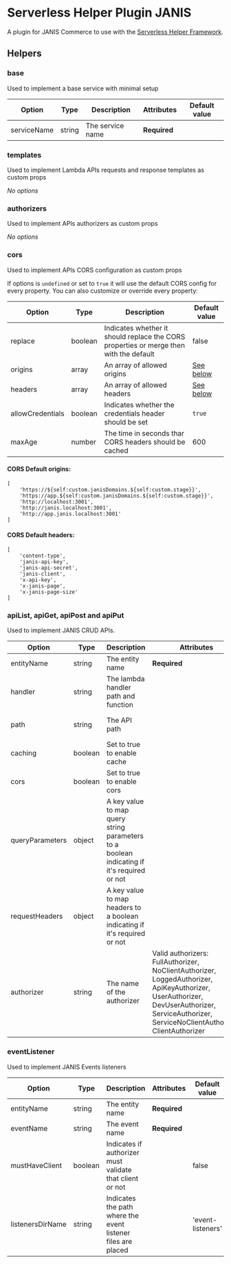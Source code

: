 # Serverless Helper Plugin JANIS

A plugin for JANIS Commerce to use with the [Serverless Helper Framework](http://npmjs.com/package/sls-helper).

## Helpers

### base

Used to implement a base service with minimal setup

| Option | Type | Description | Attributes | Default value |
|--------|------|-------------|------------|---------------|
| serviceName | string | The service name | **Required** |     |

### templates

Used to implement Lambda APIs requests and response templates as custom props

_No options_

### authorizers

Used to implement APIs authorizers as custom props

_No options_

### cors

Used to implement APIs CORS configuration as custom props

If options is `undefined` or set to `true` it will use the default CORS config for every property.
You can also customize or override every property:

| Option | Type | Description | Default value |
|--------|------|-------------|---------------|
| replace | boolean | Indicates whether it should replace the CORS properties or merge then with the default | false |
| origins | array<string> | An array of allowed origins | [See below](#cors-default-origins) |
| headers | array<string> | An array of allowed headers | [See below](#cors-default-headers) |
| allowCredentials | boolean | Indicates whether the credentials header should be set | `true` |
| maxAge | number | The time in seconds thar CORS headers should be cached | 600 |

#### CORS Default origins:
```
[
	'https://${self:custom.janisDomains.${self:custom.stage}}',
	'https://app.${self:custom.janisDomains.${self:custom.stage}}',
	'http://localhost:3001',
	'http://janis.localhost:3001',
	'http://app.janis.localhost:3001'
]
```

#### CORS Default headers:
```
[
	'content-type',
	'janis-api-key',
	'janis-api-secret',
	'janis-client',
	'x-api-key',
	'x-janis-page',
	'x-janis-page-size'
]
```

### apiList, apiGet, apiPost and apiPut

Used to implement JANIS CRUD APIs.

| Option | Type | Description | Attributes | Default value |
|--------|------|-------------|------------|---------------|
| entityName | string | The entity name | **Required** | |
| handler | string | The lambda handler path and function | | src/lambda/RestApi/index.handler |
| path | string | The API path | | `/[entity-name]` (for apiList and apiPost) or `/[entity-name]/{id}` (for apiGet and apiPut) |
| caching | boolean | Set to true to enable cache | | false |
| cors | boolean | Set to true to enable cors | | false |
| queryParameters | object | A key value to map query string parameters to a boolean indicating if it's required or not | | |
| requestHeaders | object | A key value to map headers to a boolean indicating if it's required or not | | |
| authorizer | string | The name of the authorizer | Valid authorizers: FullAuthorizer, NoClientAuthorizer, LoggedAuthorizer, ApiKeyAuthorizer, UserAuthorizer, DevUserAuthorizer, ServiceAuthorizer, ServiceNoClientAuthorizer, ClientAuthorizer | |

### eventListener

Used to implement JANIS Events listeners

| Option | Type | Description | Attributes | Default value |
|--------|------|-------------|------------|---------------|
| entityName | string | The entity name | **Required** | |
| eventName | string | The event name | **Required** | |
| mustHaveClient | boolean | Indicates if authorizer must validate that client or not | | false |
| listenersDirName | string | Indicates the path where the event listener files are placed | | 'event-listeners' |
